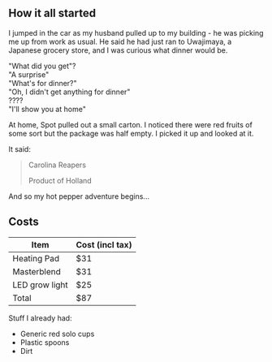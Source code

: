 ## How it all started
I jumped in the car as my husband pulled up to my building - he was picking me up from work as usual. He said he had just ran to Uwajimaya, a Japanese grocery store, and I was curious what dinner would be.

"What did you get"? <br/>
"A surprise" <br/>
"What's for dinner?" <br/>
"Oh, I didn't get anything for dinner" <br/>
????<br/>
"I'll show you at home"

At home, Spot pulled out a small carton. I noticed there were red fruits of some sort but the package was half empty. I picked it up and looked at it.

It said:
> Carolina Reapers
>
> Product of Holland

And so my hot pepper adventure begins...


## Costs 

|Item|Cost (incl tax)|
|-|-|
| Heating Pad | $31 |
| Masterblend | $31|
| LED grow light| $25 |
| Total | $87 | 

Stuff I already had: 
- Generic red solo cups
- Plastic spoons
- Dirt


